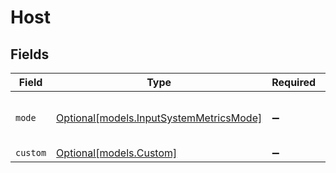# Host


## Fields

| Field                                                                          | Type                                                                           | Required                                                                       | Description                                                                    |
| ------------------------------------------------------------------------------ | ------------------------------------------------------------------------------ | ------------------------------------------------------------------------------ | ------------------------------------------------------------------------------ |
| `mode`                                                                         | [Optional[models.InputSystemMetricsMode]](../models/inputsystemmetricsmode.md) | :heavy_minus_sign:                                                             | Select level of detail for host metrics                                        |
| `custom`                                                                       | [Optional[models.Custom]](../models/custom.md)                                 | :heavy_minus_sign:                                                             | N/A                                                                            |